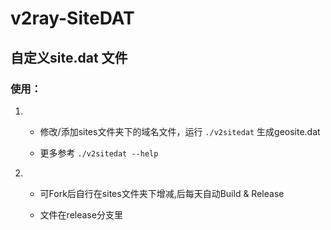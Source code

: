 # v2ray-SiteDAT

## 自定义site.dat 文件


### 使用：

  1.   - 修改/添加sites文件夹下的域名文件，运行 ``` ./v2sitedat ``` 生成geosite.dat
    
        - 更多参考 ``` ./v2sitedat --help ```
    
  2.   - 可Fork后自行在sites文件夹下增减,后每天自动Build & Release
       
       - 文件在release分支里
 
